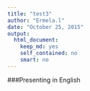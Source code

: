 ```yaml
---
title: "test3"
author: "Ermela.l"
date: "October 25, 2015"
output: 
  html_document: 
    keep_md: yes
    self_contained: no
    smart: no
---
```

###Presenting in English 
